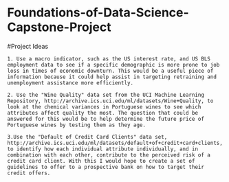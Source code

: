 # Foundations-of-Data-Science-Capstone-Project

#Project Ideas

	1. Use a macro indicator, such as the US interest rate, and US BLS employment data to see if a specific demographic is more prone to job loss in times of economic downturn. This would be a useful piece of information because it could help assist in targeting retraining and unemployment assistance more efficiently.

	2. Use the "Wine Quality" data set from the UCI Machine Learning Repository, http://archive.ics.uci.edu/ml/datasets/Wine+Quality, to look at the chemical variances in Portuguese wines to see which attributes affect quality the most. The question that could be answered for this would be to help determine the future price of Portuguese wines by testing them as they age.

	3.Use the "Default of Credit Card Clients" data set, http://archive.ics.uci.edu/ml/datasets/default+of+credit+card+clients, to identify how each individual attribute individually, and in combination with each other, contribute to the perceived risk of a credit card client. With this I would hope to create a set of guidelines to offer to a prospective bank on how to target their credit offers. 
